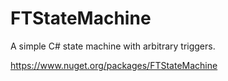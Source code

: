 # FTStateMachine
A simple C# state machine with arbitrary triggers.

https://www.nuget.org/packages/FTStateMachine
